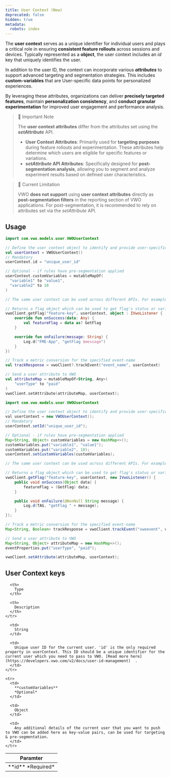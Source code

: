```yaml
---
title: User Context (New)
deprecated: false
hidden: true
metadata:
  robots: index
---
```

The **user context** serves as a unique identifier for individual users and plays a critical role in ensuring **consistent feature rollouts** across sessions and devices. Typically represented as a **object**, the user context includes an *id* key that uniquely identifies the user.

In addition to the user ID, the context can incorporate various ***attributes*** to support advanced targeting and segmentation strategies. This includes **custom-variables** that are User-specific data points for personalized experiences.

By leveraging these attributes, organizations can deliver **precisely targeted features**, maintain **personalization consistency**, and **conduct granular experimentation** for improved user engagement and performance analysis.

> 📘 Important Note
>
> The **user context attributes** differ from the attributes set using the ***setAttribute*** API.
>
> * **User Context Attributes**: Primarily used for **targeting purposes** during feature rollouts and experimentation. These attributes help determine which users are eligible for specific features or variations.
> * ***setAttribute* API Attributes**: Specifically designed for **post-segmentation analysis**, allowing you to segment and analyze experiment results based on defined user characteristics.

> 🚧 Current Limitation
>
> VWO **does not support** using **user context attributes** directly as **post-segmentation filters** in the reporting section of VWO applications. For post-segmentation, it is recommended to rely on attributes set via the *setAttribute* API.

## Usage

```kotlin
import com.vwo.models.user.VWOUserContext

// Define the user context object to identify and provide user-specific details
val userContext = VWOUserContext()
// Mandatory
userContext.id = "unique_user_id"

// Optional - if rules have pre-segmentation applied 
userContext.customVariables = mutableMapOf(
  "variable1" to "value1",
  "variable2" to 10
)

// The same user context can be used across different APIs. For example -

// Returns a flag object which can be used to get flag's status or variable(s)
vwoClient.getFlag("feature-key", userContext, object : IVwoListener {
    override fun onSuccess(data: Any) {
        val featureFlag = data as? GetFlag
    }

    override fun onFailure(message: String) {
        Log.d("FME-App", "getFlag $message")
    }
})

// Track a metric conversion for the specified event-name
val trackResponse = vwoClient?.trackEvent("event_name", userContext)

// Send a user attribute to VWO
val attributeMap = mutableMapOf<String, Any>(
    "userType" to "paid"
)
vwoClient.setAttribute(attributeMap, userContext);
```
```java
import com.vwo.models.user.VWOUserContext

// Define the user context object to identify and provide user-specific details
val userContext = new VWOUserContext();
// Mandatory
userContext.setId("unique_user_id");

// Optional - if rules have pre-segmentation applied 
Map<String, Object> customVariables = new HashMap<>();
customVariables.put("variable1", "value1");
customVariables.put("variable2", 10);
userContext.setCustomVariables(customVariables);

// The same user context can be used across different APIs. For example -

// Returns a flag object which can be used to get flag's status or variable(s)
vwoClient.getFlag("feature-key", userContext, new IVwoListener() {
    public void onSuccess(Object data) {
        featureFlag = (GetFlag) data;
    }

    public void onFailure(@NonNull String message) {
        Log.d(TAG, "getFlag " + message);
    }
});

// Track a metric conversion for the specified event-name
Map<String, Boolean> trackResponse = vwoClient.trackEvent("vwoevent", userContext);

// Send a user attribute to VWO
Map<String, Object> attributeMap = new HashMap<>();
eventProperties.put("userType", "paid");

vwoClient.setAttribute(attributeMap, userContext);
```

## User Context keys

<Table align={["left","left","left"]}>
  <thead>
    <tr>
      <th>
        Paramter
      </th>

      <th>
        Type
      </th>

      <th>
        Description
      </th>
    </tr>
  </thead>

  <tbody>
    <tr>
      <td>
        **id**
        *Required*
      </td>

      <td>
        String
      </td>

      <td>
        Unique user ID for the current user. 'id' is the only required property in userContext. This ID should be a unique identifier for the current user which you need to pass to VWO. [Read more here](https://developers.vwo.com/v2/docs/user-id-management)  .
      </td>
    </tr>

    <tr>
      <td>
        **customVariables**
        *Optional*
      </td>

      <td>
        Object
      </td>

      <td>
        Any additional details of the current user that you want to push to VWO can be added here as key-value pairs, can be used for targeting & pre-segmentation.
      </td>
    </tr>
  </tbody>
</Table>